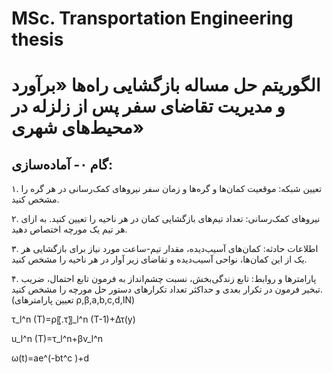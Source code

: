 # MSc. Transportation Engineering thesis

# الگوریتم حل مساله بازگشایی راه‌ها «برآورد و مدیریت تقاضای سفر پس از زلزله در محیط‌های شهری»
## گام ۰- آماده‌سازی: 

۱. تعیین شبکه: موقعیت کمان‌ها و گره‌ها و زمان سفر نیروهای کمک‌رسانی در هر گره را مشخص کنید.

۲. نیروهای کمک‌رسانی: تعداد تیم‌های بازگشایی کمان در هر ناحیه را تعیین کنید. به ازای هر تیم یک مورچه اختصاص دهید.

۳. اطلاعات حادثه: کمان‌های آسیب‌دیده، مقدار تیم-ساعت مورد نیاز برای بازگشایی هر یک از این کمان‌ها، نواحی آسیب‌دیده و تقاضای زیر آوار در هر ناحیه را مشخص کنید.

۴. پارامترها و روابط: تابع زندگی‌بخش، نسبت چشم‌انداز به فرمون تابع احتمال، ضریب تبخیر فرمون در تکرار بعدی و حداکثر تعداد تکرارهای دستور حل مورچه را مشخص کنید. (تعیین پارامترهای ρ,β,a,b,c,d,IN)


τ_l^n (T)=ρ〖.τ〗_l^n (T-1)+Δτ(y)

u_l^n (T)=τ_l^n+βv_l^n

ω(t)=ae^(-bt^c )+d

